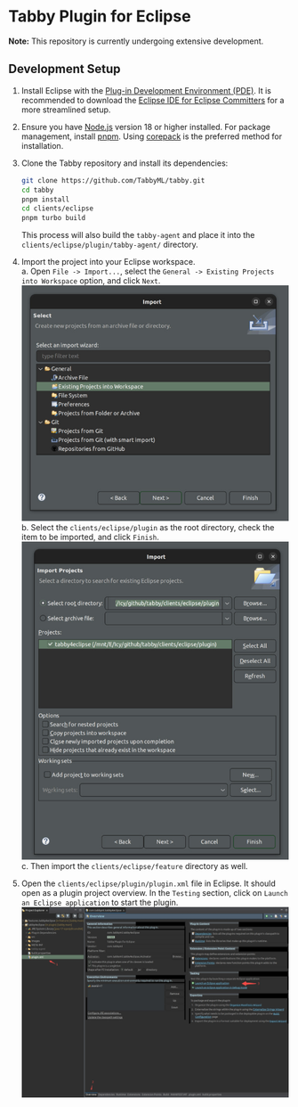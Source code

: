 # Tabby Plugin for Eclipse

**Note:** This repository is currently undergoing extensive development.

## Development Setup

1. Install Eclipse with the [Plug-in Development Environment (PDE)](https://projects.eclipse.org/projects/eclipse.pde). It is recommended to download the [Eclipse IDE for Eclipse Committers](https://www.eclipse.org/downloads/packages/release/2024-06/r/eclipse-ide-eclipse-committers) for a more streamlined setup.

2. Ensure you have [Node.js](https://nodejs.org/en/download/) version 18 or higher installed. For package management, install [pnpm](https://pnpm.io/installation). Using [corepack](https://pnpm.io/installation#using-corepack) is the preferred method for installation.

3. Clone the Tabby repository and install its dependencies:
    ```bash
    git clone https://github.com/TabbyML/tabby.git
    cd tabby
    pnpm install
    cd clients/eclipse
    pnpm turbo build
    ```
    This process will also build the `tabby-agent` and place it into the `clients/eclipse/plugin/tabby-agent/` directory.

4. Import the project into your Eclipse workspace.  
  a. Open `File -> Import...`, select the `General -> Existing Projects into Workspace` option, and click `Next`.
    ![Import Project into Workspace](docs/eclipse-import-project-select-wizard.jpg)
  b. Select the `clients/eclipse/plugin` as the root directory, check the item to be imported, and click `Finish`.
    ![Import Project into Workspace](docs/eclipse-import-project-select-project.jpg)
  c. Then import the `clients/eclipse/feature` directory as well.

5. Open the `clients/eclipse/plugin/plugin.xml` file in Eclipse. It should open as a plugin project overview. In the `Testing` section, click on `Launch an Eclipse application` to start the plugin.
  ![Launch an Eclipse application](docs/eclipse-launch-application.jpg)